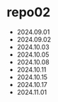 # repo02

- 2024.09.01
- 2024.09.02
- 2024.10.03
- 2024.10.05
- 2024.10.08
- 2024.10.11
- 2024.10.15
- 2024.10.17
- 2024.11.01

  

